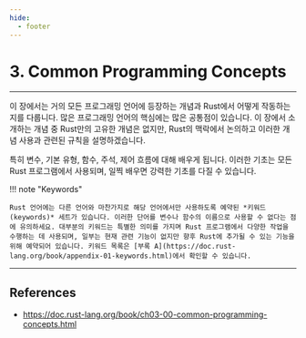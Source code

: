 ```yaml
---
hide:
  - footer
---
```


# 3. Common Programming Concepts

---

이 장에서는 거의 모든 프로그래밍 언어에 등장하는 개념과 Rust에서 어떻게 작동하는지를 다룹니다. 많은 프로그래밍 언어의 핵심에는 많은 공통점이 있습니다. 이 장에서 소개하는 개념 중 Rust만의 고유한 개념은 없지만, Rust의 맥락에서 논의하고 이러한 개념 사용과 관련된 규칙을 설명하겠습니다.

특히 변수, 기본 유형, 함수, 주석, 제어 흐름에 대해 배우게 됩니다. 이러한 기초는 모든 Rust 프로그램에서 사용되며, 일찍 배우면 강력한 기초를 다질 수 있습니다.

!!! note "Keywords"

    Rust 언어에는 다른 언어와 마찬가지로 해당 언어에서만 사용하도록 예약된 *키워드(keywords)* 세트가 있습니다. 이러한 단어를 변수나 함수의 이름으로 사용할 수 없다는 점에 유의하세요. 대부분의 키워드는 특별한 의미를 가지며 Rust 프로그램에서 다양한 작업을 수행하는 데 사용되며, 일부는 현재 관련 기능이 없지만 향후 Rust에 추가될 수 있는 기능을 위해 예약되어 있습니다. 키워드 목록은 [부록 A](https://doc.rust-lang.org/book/appendix-01-keywords.html)에서 확인할 수 있습니다.

---

## References

- <https://doc.rust-lang.org/book/ch03-00-common-programming-concepts.html>

